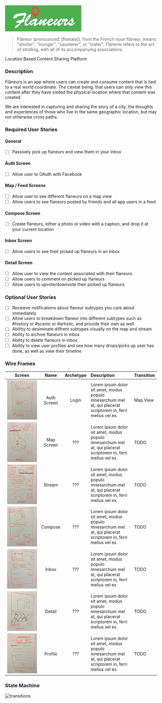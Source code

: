 ![Flan](/images/logo.png)
> Flâneur (pronounced: [flɑnœʁ]), 
> from the French noun flâneur, means "stroller", "lounger", "saunterer", or "loafer".
> Flânerie refers to the act of strolling, with all of its accompanying associations.

Location Based Content Sharing Platform

### Description
Flâneurs is an app where users can create and consume content that is tied to a real world coordinate.  The caveat being, that users can only view this content after they have visited the physical location where that content was created.

We are interested in capturing and sharing the story of a city, the thoughts and experiences of those who live in the same geographic location, but may not otherwise cross paths.  

### Required User Stories

#### General
- [ ] Passively pick up flaneurs and view them in your inbox

#### Auth Screen
- [ ] Allow user to OAuth with Facebook

#### Map / Feed Screens
- [ ] Allow user to see different flaneurs on a map view
- [ ] Allow users to see flaneurs posted by friends and all app users in a feed
 
#### Compose Screen
- [ ] Create flaneurs, either a photo or video with a caption, and drop it at your current location
 
#### Inbox Screen
- [ ] Allow users to see their picked up flaneurs in an inbox
 
#### Detail Screen
- [ ] Allow user to view the content associated with their flaneurs
- [ ] Allow users to comment on picked up flaneurs
- [ ] Allow users to upvote/downvote their picked up flaneurs 

### Optional User Stories
- [ ] Receieve notifications about flaneur subtypes you care about immediately
- [ ] Allow users to breakdown flaneur into different subtypes such as #history or #scenic or #artistic, and provide their own as well
- [ ] Abilitiy to desiminate diffrent subtypes visually on the map and stream
- [ ] Ability to archive flaneurs in inbox
- [ ] Ability to delete flaneurs in inbox
- [ ] Ability to view user profiles and see how many drops/picks up user has done, as well as view their timeline

### Wire Frames
| Screen  | Name | Archetype | Description | Transition |
| ------------- | :---: | :---: | :---  | :---  |
| ![auth](/wireframes/wireframe_auth.jpg) | Auth Screen | Login | Lorem ipsum dolor sit amet, modus populo mnesarchum mel at, qui placerat scriptorem in, ferri melius vel ex.  | Map View |
| ![auth](/wireframes/wireframe_map.jpg) | Map Screen | ??? | Lorem ipsum dolor sit amet, modus populo mnesarchum mel at, qui placerat scriptorem in, ferri melius vel ex.  | TODO |
| ![auth](/wireframes/wireframe_feed.jpg) | Stream | ??? | Lorem ipsum dolor sit amet, modus populo mnesarchum mel at, qui placerat scriptorem in, ferri melius vel ex.  | TODO |
| ![auth](/wireframes/wireframe_compose.jpg) | Compose | ??? | Lorem ipsum dolor sit amet, modus populo mnesarchum mel at, qui placerat scriptorem in, ferri melius vel ex.  | TODO |
| ![auth](/wireframes/wireframe_inbox.jpg) | Inbox | ??? | Lorem ipsum dolor sit amet, modus populo mnesarchum mel at, qui placerat scriptorem in, ferri melius vel ex.  | TODO |
| ![auth](/wireframes/wireframe_detail.jpg) | Detail | ??? | Lorem ipsum dolor sit amet, modus populo mnesarchum mel at, qui placerat scriptorem in, ferri melius vel ex.  | TODO |
| ![auth](/wireframes/wireframe_profile.jpg) | Profile | ??? | Lorem ipsum dolor sit amet, modus populo mnesarchum mel at, qui placerat scriptorem in, ferri melius vel ex.  | TODO |

### State Machine

![transitions](/images/Transitions.png)
